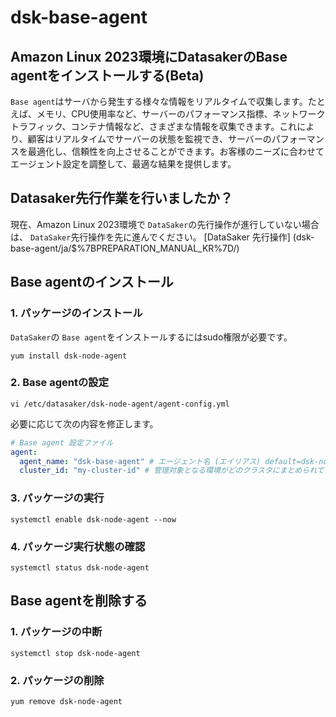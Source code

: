 # dsk-base-agent

## Amazon Linux 2023環境にDatasakerのBase agentをインストールする(Beta)

`Base agent`はサーバから発生する様々な情報をリアルタイムで収集します。たとえば、メモリ、CPU使用率など、サーバーのパフォーマンス指標、ネットワークトラフィック、コンテナ情報など、さまざまな情報を収集できます。これにより、顧客はリアルタイムでサーバーの状態を監視でき、サーバーのパフォーマンスを最適化し、信頼性を向上させることができます。お客様のニーズに合わせてエージェント設定を調整して、最適な結果を提供します。

## Datasaker先行作業を行いましたか？

現在、Amazon Linux 2023環境で `DataSaker`の先行操作が進行していない場合は、 `DataSaker`先行操作を先に進んでください。 [DataSaker 先行操作] (dsk-base-agent/ja/$%7BPREPARATION\_MANUAL\_KR%7D/)

## Base agentのインストール

### 1. パッケージのインストール

`DataSaker`の `Base agent`をインストールするにはsudo権限が必要です。

```shell
yum install dsk-node-agent
```

### 2. Base agentの設定

```shell
vi /etc/datasaker/dsk-node-agent/agent-config.yml
```

必要に応じて次の内容を修正します。

``` yaml
# Base agent 設定ファイル
agent:
  agent_name: "dsk-base-agent" # エージェント名 (エイリアス) default=dsk-node-agent
  cluster_id: "my-cluster-id" # 管理対象となる環境がどのクラスタにまとめられているかに関する設定 default=unknown
```

### 3. パッケージの実行

```shell
systemctl enable dsk-node-agent --now
```

### 4. パッケージ実行状態の確認

```shell
systemctl status dsk-node-agent
```

## Base agentを削除する

### 1. パッケージの中断

```shell
systemctl stop dsk-node-agent
```

### 2. パッケージの削除

```shell
yum remove dsk-node-agent
```